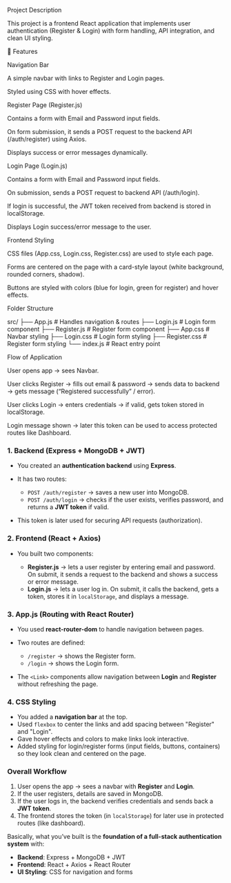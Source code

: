Project Description

This project is a frontend React application that implements user authentication (Register & Login) with form handling, API integration, and clean UI styling.

🔹 Features

Navigation Bar

A simple navbar with links to Register and Login pages.

Styled using CSS with hover effects.

Register Page (Register.js)

Contains a form with Email and Password input fields.

On form submission, it sends a POST request to the backend API (/auth/register) using Axios.

Displays success or error messages dynamically.

Login Page (Login.js)

Contains a form with Email and Password input fields.

On submission, sends a POST request to backend API (/auth/login).

If login is successful, the JWT token received from backend is stored in localStorage.

Displays Login success/error message to the user.

Frontend Styling

CSS files (App.css, Login.css, Register.css) are used to style each page.

Forms are centered on the page with a card-style layout (white background, rounded corners, shadow).

Buttons are styled with colors (blue for login, green for register) and hover effects.

Folder Structure

src/
├── App.js        # Handles navigation & routes
├── Login.js      # Login form component
├── Register.js   # Register form component
├── App.css       # Navbar styling
├── Login.css     # Login form styling
├── Register.css  # Register form styling
└── index.js      # React entry point

Flow of Application

User opens app → sees Navbar.

User clicks Register → fills out email & password → sends data to backend → gets message (“Registered successfully” / error).

User clicks Login → enters credentials → if valid, gets token stored in localStorage.

Login message shown → later this token can be used to access protected routes like Dashboard.
### 1. **Backend (Express + MongoDB + JWT)**

* You created an **authentication backend** using **Express**.
* It has two routes:

  * `POST /auth/register` → saves a new user into MongoDB.
  * `POST /auth/login` → checks if the user exists, verifies password, and returns a **JWT token** if valid.
* This token is later used for securing API requests (authorization).


### 2. **Frontend (React + Axios)**

* You built two components:

  * **Register.js** → lets a user register by entering email and password. On submit, it sends a request to the backend and shows a success or error message.
  * **Login.js** → lets a user log in. On submit, it calls the backend, gets a token, stores it in `localStorage`, and displays a message.



### 3. **App.js (Routing with React Router)**

* You used **react-router-dom** to handle navigation between pages.
* Two routes are defined:

  * `/register` → shows the Register form.
  * `/login` → shows the Login form.
* The `<Link>` components allow navigation between **Login** and **Register** without refreshing the page.



### 4. **CSS Styling**

* You added a **navigation bar** at the top.
* Used `flexbox` to center the links and add spacing between "Register" and "Login".
* Gave hover effects and colors to make links look interactive.
* Added styling for login/register forms (input fields, buttons, containers) so they look clean and centered on the page.



###  **Overall Workflow**

1. User opens the app → sees a navbar with **Register** and **Login**.
2. If the user registers, details are saved in MongoDB.
3. If the user logs in, the backend verifies credentials and sends back a **JWT token**.
4. The frontend stores the token (in `localStorage`) for later use in protected routes (like dashboard).



 Basically, what you’ve built is the **foundation of a full-stack authentication system** with:

* **Backend**: Express + MongoDB + JWT
* **Frontend**: React + Axios + React Router
* **UI Styling**: CSS for navigation and forms

